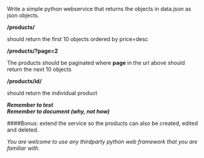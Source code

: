 Write a simple python webservice that returns the objects in data.json as json objects.


**/products/**  


should return the first 10 objects ordered by price=desc
 
**/products/?page=2**
 
 The products should be paginated where **page** in the url above should return the next 10 objects  

 **/products/id/**
 
should return the individual product
 
**_Remember to test_**   
**_Remember to document (why, not how)_**

####Bonus:
 extend the service so the products can also be created, edited and deleted.


_You are welcome to use any thirdparty python web framework that you are familiar with._